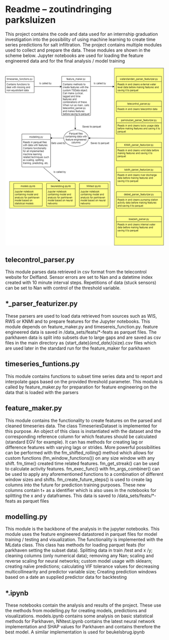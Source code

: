# Readme – zoutindringing parksluizen

This project contains the code and data used for an internship graduation investigation into the possibility of using machine learning to create time series predictions for salt infiltration. The project contains multiple modules used to collect and prepare the data. These modules are shown in the scheme below. Jupyter notebooks are used for loading the feature engineered data and for the final analysis / model training

![code_scheme](img/code_scheme.png)

## telecontrol_parser.py

This module parses data retrieved in csv format from the telecontrol website for Delfland. Sensor errors are set to Nan and a datetime index created with 10 minute interval steps. Repetitions of data (stuck sensors) can be set to Nan with control of the threshold variable.

## *_parser_featurizer.py

These parsers are used to load data retrieved from sources such as WIS, RWS or KNMI and to prepare features for the Jupyter notebooks. This module depends on feature_maker.py and timesereis_function.py. feature engineered data is saved in /data_sets/feats/*-feats as parquet files. The parkhaven data is split into subsets due to large gaps and are saved as csv files in the main directory as {start_date}_{end_date}_{size}.csv files which are used later in the standard run for the feature_maker for parkhaven

## timeseries_funtions.py

This module contains functions to subset time series data and to report and interpolate gaps based on the provided threshold parameter. This module is called by feature_maker.py for preparation for feature engineering on the data that is loaded with the parsers

## feature_maker.py

This module contains the functionality to create features on the parsed and cleaned timeseries data. The class TimeseriesDataset is implemented for this purpose. An object of this class is instantiated with the dataset and the corresponding reference column for which features should be calculated (standard EGV for example). It can has methods for creating lag or difference features with varying lags or strides. More powerful possibilities can be performed with the fm_shifted_rolling() method which allows for custom functions (fm_window_functions()) on any size window with any shift. fm_time() created time related features. fm_get_streak() can be used to calculate activity features. fm_exec_func() with fm_args_combiner() can be used to apply any aforementioned functions to a combination of different window sizes and shifts. fm_create_future_steps() is used to create lag columns into  the future for prediction training purposes. These new columns contain t+ as a identifier which is also uses in the notebooks for splitting the x and y dataframes. This data is saved to /data_sets/feats/*-feats as parquet files

## modelling.py

This module is the backbone of the analysis in the jupyter notebooks. This module uses the feature engineered datastored in parquet files for model training / testing and visualization. The functionality is implemented with the MLdata class. This class has methods for loading parquet feats (for parkhaven setting the subset data). Splitting data in train /test and x /y; cleaning columns (only numerical data); removing any Nan; scaling and reverse scaling for neural networks; custom model usage with sklearn; creating naïve predictions; calculating VIF tolerance values for decreasing multicollinearity and predictor variable size; Creating prediction windows based on a date an supplied predictor data for backtesting

## *.ipynb

These notebooks contain the analysis and results of the project. These use the methods from modelling.py for creating models, predictions and visualizations. models.ipynb contains some analysis on basic statistical methods for Parkhaven, NNtest.ipynb contains the latest neural network implementation and SHAP values for Parkhaven and contains therefore the best model. A similar implementation is used for beukelsbrug.ipynb


